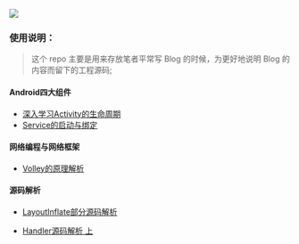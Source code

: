 ![](http://ouit3bg5b.bkt.clouddn.com/Flutter-hed-796x419.jpg)

### 使用说明：

> 这个 repo 主要是用来存放笔者平常写 Blog 的时候，为更好地说明 Blog 的内容而留下的工程源码;


#### Android四大组件

- [深入学习Activity的生命周期](https://hndroid.github.io/2017/10/04/%E6%B7%B1%E5%85%A5%E5%AD%A6%E4%B9%A0Activity%E7%9A%84%E7%94%9F%E5%91%BD%E5%91%A8%E6%9C%9F/)
- [Service的启动与绑定](https://hndroid.github.io/2017/10/17/Service%E7%9A%84%E5%90%AF%E5%8A%A8%E4%B8%8E%E7%BB%91%E5%AE%9A/)

#### 网络编程与网络框架

- [Volley的原理解析](https://hndroid.github.io/2017/10/22/Volley%E7%9A%84%E5%8E%9F%E7%90%86%E8%A7%A3%E6%9E%90/)


#### 源码解析

- [LayoutInflate部分源码解析](https://hndroid.github.io/2018/04/03/LayoutInflate%E9%83%A8%E5%88%86%E6%BA%90%E7%A0%81%E8%A7%A3%E6%9E%90/)

- [Handler源码解析 上](https://hndroid.github.io/2018/04/05/Handler%E6%BA%90%E7%A0%81%E8%A7%A3%E6%9E%90-%E4%B8%8A/)



